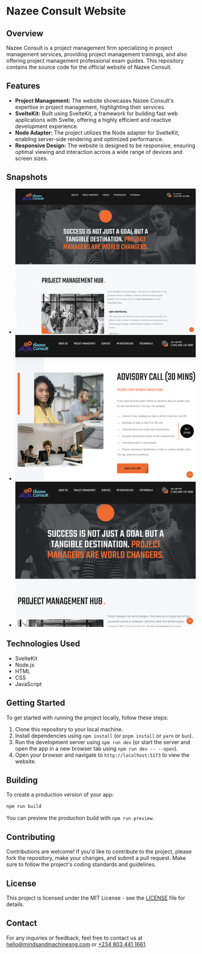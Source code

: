 # Nazee Consult Website

## Overview
Nazee Consult is a project management firm specializing in project management services, providing project management trainings, and also offering project management professional exam guides. This repository contains the source code for the official website of Nazee Consult.

## Features
- **Project Management:** The website showcases Nazee Consult's expertise in project management, highlighting their services.
- **SvelteKit:** Built using SvelteKit, a framework for building fast web applications with Svelte, offering a highly efficient and reactive development experience.
- **Node Adapter:** The project utilizes the Node adapter for SvelteKit, enabling server-side rendering and optimized performance.
- **Responsive Design:** The website is designed to be responsive, ensuring optimal viewing and interaction across a wide range of devices and screen sizes.

## Snapshots
- ![Nazee Consult Website Snapshot 1](snapshots/snapshot-1.png)
- ![Nazee Consult Website Snapshot 2](snapshots/snapshot-2.png)
- ![Nazee Consult Website Snapshot 3](snapshots/snapshot-3.png)

## Technologies Used
- SvelteKit
- Node.js
- HTML
- CSS
- JavaScript

## Getting Started
To get started with running the project locally, follow these steps:
1. Clone this repository to your local machine.
2. Install dependencies using `npm install`  (or `pnpm install` or `yarn` or `bun`).
3. Run the development server using `npm run dev` (or start the server and open the app in a new browser tab using `npm run dev -- --open`).
4. Open your browser and navigate to `http://localhost:5173` to view the website.

## Building

To create a production version of your app:

```bash
npm run build
```
You can preview the production build with `npm run preview`.
## Contributing
Contributions are welcome! If you'd like to contribute to the project, please fork the repository, make your changes, and submit a pull request. Make sure to follow the project's coding standards and guidelines.

## License
This project is licensed under the MIT License - see the [LICENSE](LICENSE) file for details.

## Contact
For any inquiries or feedback, feel free to contact us at [hello@mindsandmachinesng.com](mailto:hello@mindsandmachinesng.com) or [+234 803 441 1661](tel:+2348034411661).
